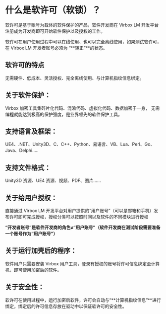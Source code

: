 # **什么是软许可（软锁）？**

软许可是基于账号为载体的软件保护的产品，软件开发商在 Virbox LM 开发平台注册成为开发商即可开始软件保护以及授权的工作。

软许可在用户使用过程中可以在线使用、也可以完全离线使用，如果测试软许可，在 Virbox LM 开发者账号必须为 “**转正”**的状态。

## **软许可的特点**

无需硬件、低成本、灵活授权、完全离线使用、与计算机指纹信息绑定。

## **关于软件保护：**

Virbox 加密工具集碎片化代码、混淆代码、虚拟化代码、数据加密于一身， 无需编程就能达到极高的保护强度，是业界领先的软件保护工具。

## **支持语言及框架：**

UE4、.NET、Unity3D、C、C++、Python、易语言、VB、Lua、Perl、Go、Java、Delphi…..

## **支持文件格式：**

Unity3D 资源、UE4 资源、视频、PDF、图片……

## **关于给用户授权：**

直接通过 Virbox LM 开发平台对用户提供的“用户账号”（可以是邮箱和手机）发布许可即可完成授权，授权分类可以按照时间以及软件的不同模块进行授权

**“开发者账号”是软件开发商的角色≠“用户账号”（软件开发商在测试阶段需要准备一个账号作为“用户账号”）**

## **关于运行加壳后的程序：**

软件用户只需要安装 Virbox 用户工具，登录有授权的账号将许可信息绑定至计算机，即可使用加密后的软件。

## **关于安全性：**

软许可在使用过程中，运行加密后软件，许可会自动与“**计算机指纹信息”**进行绑定，绑定后的许可信息存放在驱动中以保证软许可的安全性。

